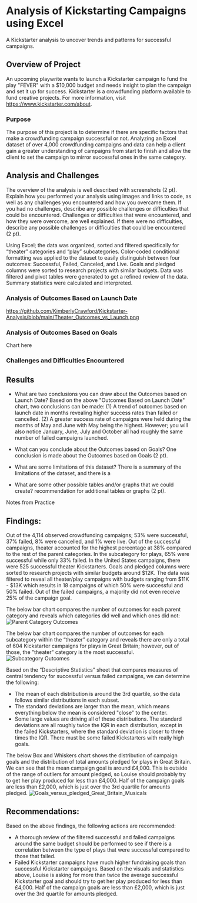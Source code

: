 # Analysis of Kickstarting Campaigns using Excel
A Kickstarter analysis to uncover trends and patterns for successful campaigns.

## Overview of Project
An upcoming playwrite wants to launch a Kickstarter campaign to fund the play "FEVER" with a $10,000 budget and needs insight to plan the campaign and set it up for success. Kickstarter is a crowdfunding platform available to fund creative projects. For more information, visit https://www.kickstarter.com/about. 

### Purpose
The purpose of this project is to determine if there are specific factors that make a crowdfunding campaign successful or not. Analyzing an Excel dataset of over 4,000 crowdfunding campaigns and data can help a client gain a greater understanding of campaigns from start to finish and allow the client to set the campaign to mirror successful ones in the same category.

## Analysis and Challenges
The overview of the analysis is well described with screenshots (2 pt). Explain how you performed your analysis using images and links to code, as well as any challenges you encountered and how you overcame them. If you had no challenges, describe any possible challenges or difficulties that could be encountered. Challenges or difficulties that were encountered, and how they were overcome, are well explained. If there were no difficulties, describe any possible challenges or difficulties that could be encountered (2 pt).

Using Excel; the data was organized, sorted and filtered specifically for “theater” categories and “play” subcategories. Color-coded conditional formatting was applied to the dataset to easily distinguish between four outcomes: Successful, Failed, Canceled, and Live. Goals and pledged columns were sorted to research projects with similar budgets. Data was filtered and pivot tables were generated to get a refined review of the data. Summary statistics were calculated and interpreted.

### Analysis of Outcomes Based on Launch Date
https://github.com/KimberlyCrawford/Kickstarter-Analysis/blob/main/Theater_Outcomes_vs_Launch.png

### Analysis of Outcomes Based on Goals
Chart here

### Challenges and Difficulties Encountered

## Results

- What are two conclusions you can draw about the Outcomes based on Launch Date?
Based on the above "Outcomes Based on Launch Date" chart, two conclusions can be made: (1) A trend of outcomes based on launch date in months revealing higher success rates than failed or cancelled. (2) A greater success rate of campaigns were held during the months of May and June with May being the highest. However; you will also notice January, June, July and October all had roughly the same number of failed campaigns launched.

- What can you conclude about the Outcomes based on Goals?
One conclusion is made about the Outcomes based on Goals (2 pt).

- What are some limitations of this dataset?
There is a summary of the limitations of the dataset, and there is a 

- What are some other possible tables and/or graphs that we could create?
recommendation for additional tables or graphs (2 pt).



 
Notes from Practice
## Findings:
Out of the 4,114 observed crowdfunding campaigns; 53% were successful, 37% failed, 8% were cancelled, and 1% were live. Out of the successful campaigns, theater accounted for the highest percentage at 38% compared to the rest of the parent categories.  In the subcategory for plays, 65% were successful while only 33% failed. In the United States campaigns, there were 525 successful theater Kickstarters. Goals and pledged columns were sorted to research projects with similar budgets around $12K. The data was filtered to reveal all theater/play campaigns with budgets ranging from $11K - $13K which results in 18 campaigns of which 50% were successful and 50% failed. Out of the failed campaigns, a majority did not even receive 25% of the campaign goal.

The below bar chart compares the number of outcomes for each parent category and reveals which categories did well and which ones did not:
![Parent Category Outcomes](https://user-images.githubusercontent.com/85641229/122625466-e1e62800-d06a-11eb-9f69-82393758f25e.png)

The below bar chart compares the number of outcomes for each subcategory within the “theater” category and reveals there are only a total of 604 Kickstarter campaigns for plays in Great Britain; however, out of those, the "theater" category is the most successful.
![Subcategory Outcomes](https://user-images.githubusercontent.com/85641229/122625482-f1fe0780-d06a-11eb-819d-71b4de652947.png)

Based on the “Descriptive Statistics” sheet that compares measures of central tendency for successful versus failed campaigns, we can determine the following:
*	The mean of each distribution is around the 3rd quartile, so the data follows similar distributions in each subset.
*	The standard deviations are larger than the mean, which means everything below the mean is considered "close" to the center.
*	Some large values are driving all of these distributions. The standard deviations are all roughly twice the IQR in each distribution, except in the failed Kickstarters, where the standard deviation is closer to three times the IQR. There must be some failed Kickstarters with really high goals.
	 
The below Box and Whiskers chart shows the distribution of campaign goals and the distribution of total amounts pledged for plays in Great Britain. We can see that the mean campaign goal is around £4,000. This is outside of the range of outliers for amount pledged, so Louise should probably try to get her play produced for less than £4,000. Half of the campaign goals are less than £2,000, which is just over the 3rd quartile for amounts pledged.
![Goals_versus_pledged_Great_Britain_Musicals](https://user-images.githubusercontent.com/85641229/122625502-0b9f4f00-d06b-11eb-8be1-42bd33b5d6c0.png)

## Recommendations:
Based on the above findings, the following actions are recommended: 
* A thorough review of the filtered successful and failed campaigns around the same budget should be performed to see if there is a correlation between the type of plays that were successful compared to those that failed.
* Failed Kickstarter campaigns have much higher fundraising goals than successful Kickstarter campaigns. Based on the visuals and statistics above, Louise is asking for more than twice the average successful Kickstarter goal and should try to get her play produced for less than £4,000. Half of the campaign goals are less than £2,000, which is just over the 3rd quartile for amounts pledged.


